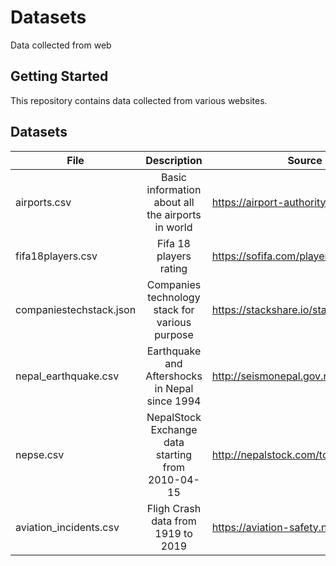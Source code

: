 # Datasets

Data collected from web

## Getting Started

This repository contains data collected from various websites.

## Datasets

| File                    | Description           | Source |
| -------------           |:-------------:| -----|
| airports.csv            | Basic information about all the airports in world | https://airport-authority.com |
| fifa18players.csv       | Fifa 18 players rating      |   https://sofifa.com/players |
| companiestechstack.json | Companies technology stack for various purpose      |    https://stackshare.io/stacks |
| nepal_earthquake.csv    | Earthquake and Aftershocks in Nepal since 1994      |    http://seismonepal.gov.np/earthquakes |
| nepse.csv               | NepalStock Exchange data starting from 2010-04-15      |    http://nepalstock.com/todaysprice |
| aviation_incidents.csv  | Fligh Crash data from 1919 to 2019      |    https://aviation-safety.net/database/ |